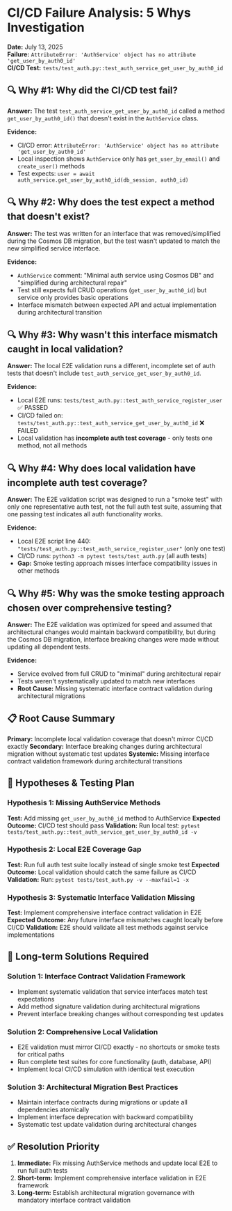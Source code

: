 # CI/CD Failure Analysis: 5 Whys Investigation
**Date:** July 13, 2025  
**Failure:** `AttributeError: 'AuthService' object has no attribute 'get_user_by_auth0_id'`  
**CI/CD Test:** `tests/test_auth.py::test_auth_service_get_user_by_auth0_id`

## 🔍 **Why #1: Why did the CI/CD test fail?**
**Answer:** The test `test_auth_service_get_user_by_auth0_id` called a method `get_user_by_auth0_id()` that doesn't exist in the `AuthService` class.

**Evidence:**
- CI/CD error: `AttributeError: 'AuthService' object has no attribute 'get_user_by_auth0_id'`
- Local inspection shows `AuthService` only has `get_user_by_email()` and `create_user()` methods
- Test expects: `user = await auth_service.get_user_by_auth0_id(db_session, auth0_id)`

## 🔍 **Why #2: Why does the test expect a method that doesn't exist?**
**Answer:** The test was written for an interface that was removed/simplified during the Cosmos DB migration, but the test wasn't updated to match the new simplified service interface.

**Evidence:**
- `AuthService` comment: "Minimal auth service using Cosmos DB" and "simplified during architectural repair"
- Test still expects full CRUD operations (`get_user_by_auth0_id`) but service only provides basic operations
- Interface mismatch between expected API and actual implementation during architectural transition

## 🔍 **Why #3: Why wasn't this interface mismatch caught in local validation?**
**Answer:** The local E2E validation runs a different, incomplete set of auth tests that doesn't include `test_auth_service_get_user_by_auth0_id`.

**Evidence:**
- Local E2E runs: `tests/test_auth.py::test_auth_service_register_user` ✅ PASSED
- CI/CD failed on: `tests/test_auth.py::test_auth_service_get_user_by_auth0_id` ❌ FAILED
- Local validation has **incomplete auth test coverage** - only tests one method, not all methods

## 🔍 **Why #4: Why does local validation have incomplete auth test coverage?**
**Answer:** The E2E validation script was designed to run a "smoke test" with only one representative auth test, not the full auth test suite, assuming that one passing test indicates all auth functionality works.

**Evidence:**
- Local E2E script line 440: `"tests/test_auth.py::test_auth_service_register_user"` (only one test)
- CI/CD runs: `python3 -m pytest tests/test_auth.py` (all auth tests)
- **Gap:** Smoke testing approach misses interface compatibility issues in other methods

## 🔍 **Why #5: Why was the smoke testing approach chosen over comprehensive testing?**
**Answer:** The E2E validation was optimized for speed and assumed that architectural changes would maintain backward compatibility, but during the Cosmos DB migration, interface breaking changes were made without updating all dependent tests.

**Evidence:**
- Service evolved from full CRUD to "minimal" during architectural repair
- Tests weren't systematically updated to match new interfaces
- **Root Cause:** Missing systematic interface contract validation during architectural migrations

## 📋 **Root Cause Summary**
**Primary:** Incomplete local validation coverage that doesn't mirror CI/CD exactly
**Secondary:** Interface breaking changes during architectural migration without systematic test updates
**Systemic:** Missing interface contract validation framework during architectural transitions

## 🔬 **Hypotheses & Testing Plan**

### **Hypothesis 1: Missing AuthService Methods**
**Test:** Add missing `get_user_by_auth0_id` method to AuthService
**Expected Outcome:** CI/CD test should pass
**Validation:** Run local test: `pytest tests/test_auth.py::test_auth_service_get_user_by_auth0_id -v`

### **Hypothesis 2: Local E2E Coverage Gap**
**Test:** Run full auth test suite locally instead of single smoke test
**Expected Outcome:** Local validation should catch the same failure as CI/CD
**Validation:** Run: `pytest tests/test_auth.py -v --maxfail=1 -x`

### **Hypothesis 3: Systematic Interface Validation Missing**
**Test:** Implement comprehensive interface contract validation in E2E
**Expected Outcome:** Any future interface mismatches caught locally before CI/CD
**Validation:** E2E should validate all test methods against service implementations

## 🎯 **Long-term Solutions Required**

### **Solution 1: Interface Contract Validation Framework**
- Implement systematic validation that service interfaces match test expectations
- Add method signature validation during architectural migrations
- Prevent interface breaking changes without corresponding test updates

### **Solution 2: Comprehensive Local Validation**
- E2E validation must mirror CI/CD exactly - no shortcuts or smoke tests for critical paths
- Run complete test suites for core functionality (auth, database, API)
- Implement local CI/CD simulation with identical test execution

### **Solution 3: Architectural Migration Best Practices**
- Maintain interface contracts during migrations or update all dependencies atomically
- Implement interface deprecation with backward compatibility
- Systematic test update validation during architectural changes

## ✅ **Resolution Priority**
1. **Immediate:** Fix missing AuthService methods and update local E2E to run full auth tests
2. **Short-term:** Implement comprehensive interface validation in E2E framework  
3. **Long-term:** Establish architectural migration governance with mandatory interface contract validation
